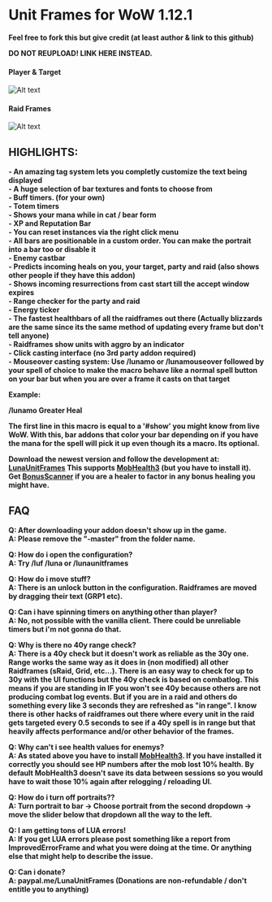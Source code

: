 # Unit Frames for WoW 1.12.1

**Feel free to fork this but give credit (at least author & link to this github)**

**DO NOT REUPLOAD! LINK HERE INSTEAD.**


#### Player & Target
![Alt text](http://i.imgur.com/ON0y6Qw.png)

#### Raid Frames
![Alt text](http://i.imgur.com/oZn1sxT.png)


## HIGHLIGHTS:
**- An amazing tag system lets you completly customize the text being displayed**<br/>
**- A huge selection of bar textures and fonts to choose from**<br/>
**- Buff timers. (for your own)**<br/>
**- Totem timers**<br/>
**- Shows your mana while in cat / bear form**<br/>
**- XP and Reputation Bar**<br/>
**- You can reset instances via the right click menu**<br/>
**- All bars are positionable in a custom order. You can make the portrait into a bar too or disable it**<br/>
**- Enemy castbar**<br/>
**- Predicts incoming heals on you, your target, party and raid (also shows other people if they have this addon)**<br/>
**- Shows incoming resurrections from cast start till the accept window expires**<br/>
**- Range checker for the party and raid**<br/>
**- Energy ticker**<br/>
**- The fastest healthbars of all the raidframes out there (Actually blizzards are the same since its the same method of updating every frame but don't tell anyone)**<br/>
**- Raidframes show units with aggro by an indicator**<br/>
**- Click casting interface (no 3rd party addon required)**<br/>
**- Mouseover casting system: Use /lunamo or /lunamouseover followed by your spell of choice to make the macro behave like a normal spell button on your bar but when you are over a frame it casts on that target**<br/>

**Example:**

**/lunamo Greater Heal**

**The first line in this macro is equal to a '#show' you might know from live WoW. With this, bar addons that color your bar depending on if you have the mana for the spell will pick it up even though its a macro. Its optional.**



**Download the newest version and follow the development at: [LunaUnitFrames](https://github.com/jimmytaker/LunaUnitFrames/tree/TurtleWoW)
This supports [MobHealth3](http://legacy.curseforge.com/media/files/72/65/mobhealth3-mobhealth3-3-2.zip) (but you have to install it).
Get [BonusScanner](http://www.curseforge.com/media/files/66/890/bonusscanner-1-2.zip) if you are a healer to factor in any bonus healing you might have.**


## FAQ

**Q: After downloading your addon doesn't show up in the game.**<br/>
**A: Please remove the "-master" from the folder name.**

**Q: How do i open the configuration?**<br/>
**A: Try /luf /luna or /lunaunitframes**

**Q: How do i move stuff?**<br/>
**A: There is an unlock button in the configuration. Raidframes are moved by dragging their text (GRP1 etc).**

**Q: Can i have spinning timers on anything other than player?**<br/>
**A: No, not possible with the vanilla client. There could be unreliable timers but i'm not gonna do that.**

**Q: Why is there no 40y range check?**<br/>
**A: There is a 40y check but it doesn't work as reliable as the 30y one. Range works the same way as it does in (non modified) all other Raidframes (sRaid, Grid, etc...). There is an easy way to check for up to 30y with the UI functions but the 40y check is based on combatlog. This means if you are standing in IF you won't see 40y because others are not producing combat log events. But if you are in a raid and others do something every like 3 seconds they are refreshed as "in range". I know there is other hacks of raidframes out there where every unit in the raid gets targeted every 0.5 seconds to see if a 40y spell is in range but that heavily affects performance and/or other behavior of the frames.**

**Q: Why can't i see health values for enemys?**<br/>
**A: As stated above you have to install [MobHealth3](http://legacy.curseforge.com/media/files/72/65/mobhealth3-mobhealth3-3-2.zip). If you have installed it correctly you should see HP numbers after the mob lost 10% health. By default MobHealth3 doesn't save its data between sessions so you would have to wait those 10% again after relogging / reloading UI.**

**Q: How do i turn off portraits??**<br/>
**A: Turn portrait to bar -> Choose portrait from the second dropdown -> move the slider below that dropdown all the way to the left.**

**Q: I am getting tons of LUA errors!**<br/>
**A: If you get LUA errors please post something like a report from ImprovedErrorFrame and what you were doing at the time. Or anything else that might help to describe the issue.**

**Q: Can i donate?**<br/>
**A: paypal.me/LunaUnitFrames (Donations are non-refundable / don't entitle you to anything)**
